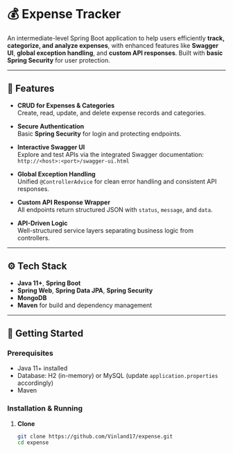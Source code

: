 # 💰 Expense Tracker

An intermediate-level Spring Boot application to help users efficiently **track, categorize, and analyze expenses**, with enhanced features like **Swagger UI**, **global exception handling**, and **custom API responses**. Built with **basic Spring Security** for user protection.

---

## 🔑 Features

- **CRUD for Expenses & Categories**  
  Create, read, update, and delete expense records and categories.

- **Secure Authentication**  
  Basic **Spring Security** for login and protecting endpoints.

- **Interactive Swagger UI**  
  Explore and test APIs via the integrated Swagger documentation:
  `http://<host>:<port>/swagger-ui.html`

- **Global Exception Handling**  
  Unified `@ControllerAdvice` for clean error handling and consistent API responses.

- **Custom API Response Wrapper**  
  All endpoints return structured JSON with `status`, `message`, and `data`.

- **API-Driven Logic**  
  Well-structured service layers separating business logic from controllers.

---

## ⚙️ Tech Stack

- **Java 11+**, **Spring Boot**
- **Spring Web**, **Spring Data JPA**, **Spring Security**
- **MongoDB**
- **Maven** for build and dependency management

---

## 🚀 Getting Started

### Prerequisites
- Java 11+ installed  
- Database: H2 (in-memory) or MySQL (update `application.properties` accordingly)  
- Maven

### Installation & Running

1. **Clone**
   ```bash
   git clone https://github.com/Vinland17/expense.git
   cd expense
